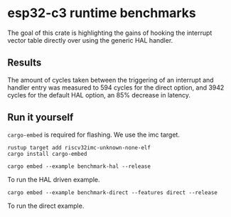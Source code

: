 # esp32-c3 runtime benchmarks
The goal of this crate is highlighting the gains of hooking the interrupt vector table directly over using the generic HAL handler.

## Results
The amount of cycles taken between the triggering of an interrupt and handler entry was measured to 594 cycles for the direct option, and 3942 cycles for the default HAL option, an 85% decrease in latency.

## Run it yourself
`cargo-embed` is required for flashing. We use the imc target.
```shell
rustup target add riscv32imc-unknown-none-elf
cargo install cargo-embed
```

``` shell
cargo embed --example benchmark-hal --release
```
To run the HAL driven example.

``` shell
cargo embed --example benchmark-direct --features direct --release
```
To run the direct example.
